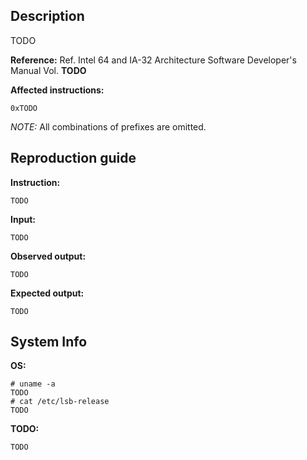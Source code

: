 ## Description
TODO

**Reference:**
Ref. Intel 64 and IA-32 Architecture Software Developer's Manual Vol. **TODO**

**Affected instructions:**
```
0xTODO
```
_NOTE:_ All combinations of prefixes are omitted.

## Reproduction guide
**Instruction:**
```
TODO
```

**Input:**
```
TODO
```

**Observed output:**
```
TODO
```

**Expected output:**
```
TODO
```

## System Info
**OS:**
```
# uname -a
TODO
# cat /etc/lsb-release
TODO
```

**TODO:**
```
TODO
```
